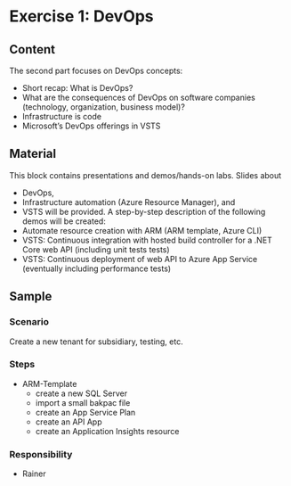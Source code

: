 # Exercise 1: DevOps

## Content

The second part focuses on DevOps concepts:
* Short recap: What is DevOps?
* What are the consequences of DevOps on software companies (technology, organization, business model)?
* Infrastructure is code
* Microsoft’s DevOps offerings in VSTS


## Material

This block contains presentations and demos/hands-on labs. Slides about 
* DevOps,
* Infrastructure automation (Azure Resource Manager), and
* VSTS
will be provided. A step-by-step description of the following demos will be created:
* Automate resource creation with ARM (ARM template, Azure CLI)
* VSTS: Continuous integration with hosted build controller for a .NET Core web API (including unit tests tests)
* VSTS: Continuous deployment of web API to Azure App Service (eventually including performance tests)

## Sample
### Scenario
Create a new tenant for subsidiary, testing, etc.

### Steps
* ARM-Template 
  * create a new SQL Server 
  * import a small bakpac file
  * create an App Service Plan
  * create an API App
  * create an Application Insights resource

### Responsibility
* Rainer
